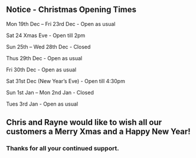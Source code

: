 
## Notice - Christmas Opening Times 

Mon 19th Dec – Fri 23rd Dec - Open as usual

Sat 24 Xmas Eve	- Open till 2pm

Sun 25th – Wed 28th  Dec	-	Closed

Thus 29th Dec -	Open as usual

Fri 30th Dec	-	Open as usual

Sat 31st Dec (New Year’s Eve)	-	Open till 4:30pm

Sun 1st Jan – Mon 2nd Jan	-	Closed

Tues 3rd Jan	-	Open as usual



## Chris and Rayne would like to wish all our customers a Merry Xmas and a Happy New Year!

### Thanks for all your continued support.
